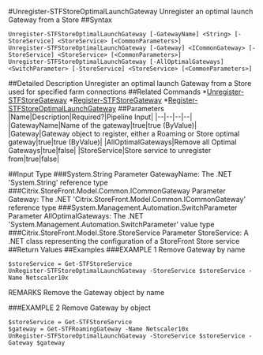 #Unregister-STFStoreOptimalLaunchGateway
Unregister an optimal launch Gateway from a Store
##Syntax
```Unregister-STFStoreOptimalLaunchGateway [-GatewayName] <String> [-StoreService] <StoreService> [<CommonParameters>]
Unregister-STFStoreOptimalLaunchGateway [-Gateway] <ICommonGateway> [-StoreService] <StoreService> [<CommonParameters>]
Unregister-STFStoreOptimalLaunchGateway [-AllOptimalGateways] <SwitchParameter> [-StoreService] <StoreService> [<CommonParameters>]
```
##Detailed Description
Unregister an optimal launch Gateway from a Store used for specified farm connections
##Related Commands
*[Unregister-STFStoreGateway](Unregister-STFStoreGateway)
*[Register-STFStoreGateway](Register-STFStoreGateway)
*[Register-STFStoreOptimalLaunchGateway](Register-STFStoreOptimalLaunchGateway)
##Parameters
|Name|Description|Required?|Pipeline Input||--|--|--|--||GatewayName|Name of the gateway|true|true (ByValue)||Gateway|Gateway object to register, either a Roaming or Store optimal gateway|true|true (ByValue)||AllOptimalGateways|Remove all Optimal Gateways|true|false||StoreService|Store service to unregister from|true|false|##Input Type
###System.String
Parameter GatewayName: The .NET 'System.String' reference type
###Citrix.StoreFront.Model.Common.ICommonGateway
Parameter Gateway: The .NET 'Citrix.StoreFront.Model.Common.ICommonGateway' reference type
###System.Management.Automation.SwitchParameter
Parameter AllOptimalGateways: The .NET 'System.Management.Automation.SwitchParameter' value type
###Citrix.StoreFront.Model.Store.StoreService
Parameter StoreService: A .NET class representing the configuration of a StoreFront Store service
##Return Values
##Examples
###EXAMPLE 1 Remove Gateway by name
```$storeService = Get-STFStoreService
UnRegister-STFStoreOptimalLaunchGateway -StoreService $storeService -Name Netscaler10x
```
REMARKS
Remove the Gateway object by name
###EXAMPLE 2 Remove Gateway by object
```$storeService = Get-STFStoreService
$gateway = Get-STFRoamingGateway -Name Netscaler10x
UnRegister-STFStoreOptimalLaunchGateway -StoreService $storeService -Gateway $gateway
```

